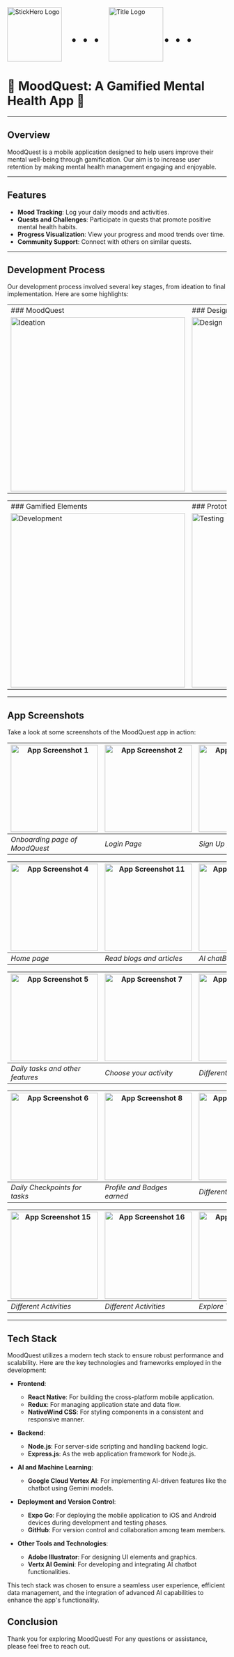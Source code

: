 <div style="display: flex; align-items: center;">
  <img src="./pics/logo.jpeg" alt="StickHero Logo" height="125" style="margin-right: 20px;">
  <span style="font-size: 48px; font-weight: bold;">.   .   .</span>
  <img src="./pics/title.jpeg" alt="Title Logo" height="125" style="margin-left: 20px;">
  <span style="font-size: 48px; font-weight: bold;">.   .   .</span>
</div>

# 👾 MoodQuest: A Gamified Mental Health App 🦊

---

## Overview
MoodQuest is a mobile application designed to help users improve their mental well-being through gamification. Our aim is to increase user retention by making mental health management engaging and enjoyable.

---

## Features
- **Mood Tracking**: Log your daily moods and activities.
- **Quests and Challenges**: Participate in quests that promote positive mental health habits.
- **Progress Visualization**: View your progress and mood trends over time.
- **Community Support**: Connect with others on similar quests.

---

## Development Process
Our development process involved several key stages, from ideation to final implementation. Here are some highlights:

| | |
| --- | --- |
| ### MoodQuest | ### Design Philosophy |
| <img src="./pics/1.png" alt="Ideation" width="400"> | <img src="./pics/2.png" alt="Design" width="400"> |

| | |
| --- | --- |
| ### Gamified Elements | ### Prototyping |
| <img src="./pics/34.png" alt="Development" width="400"> | <img src="./pics/5.png" alt="Testing" width="400"> |

---

## App Screenshots
Take a look at some screenshots of the MoodQuest app in action:

| <img src="./pics/21.jpeg" alt="App Screenshot 1" width="200"> | <img src="./pics/30.jpeg" alt="App Screenshot 2" width="200"> | <img src="./pics/29.jpeg" alt="App Screenshot 3" width="200"> |
| --- | --- | --- |
| *Onboarding page of MoodQuest* | *Login Page* | *Sign Up page* |

| <img src="./pics/28.jpeg" alt="App Screenshot 4" width="200"> | <img src="./pics/10.jpeg" alt="App Screenshot 11" width="200"> | <img src="./pics/20.jpeg" alt="App Screenshot 10" width="200"> |
| --- | --- | --- |
| *Home page* | *Read blogs and articles* | *AI chatBot using Gemini* |

| <img src="./pics/27.jpeg" alt="App Screenshot 5" width="200"> | <img src="./pics/25.jpeg" alt="App Screenshot 7" width="200"> | <img src="./pics/11.jpeg" alt="App Screenshot 13" width="200"> |
| --- | --- | --- |
| *Daily tasks and other features* | *Choose your activity* | *Different Activities* |

| <img src="./pics/26.jpeg" alt="App Screenshot 6" width="200"> | <img src="./pics/24.jpeg" alt="App Screenshot 8" width="200"> | <img src="./pics/12.jpeg" alt="App Screenshot 14" width="200"> |
| --- | --- | --- |
| *Daily Checkpoints for tasks* | *Profile and Badges earned* | *Different Activities* |

| <img src="./pics/13.jpeg" alt="App Screenshot 15" width="200"> | <img src="./pics/14.jpeg" alt="App Screenshot 16" width="200"> | <img src="./pics/22.jpeg" alt="App Screenshot 9" width="200"> |
| --- | --- | --- |
| *Different Activities* | *Different Activities* | *Explore Tasks* |

---

## Tech Stack

MoodQuest utilizes a modern tech stack to ensure robust performance and scalability. Here are the key technologies and frameworks employed in the development:

- **Frontend**:
  - **React Native**: For building the cross-platform mobile application.
  - **Redux**: For managing application state and data flow.
  - **NativeWind CSS**: For styling components in a consistent and responsive manner.

- **Backend**:
  - **Node.js**: For server-side scripting and handling backend logic.
  - **Express.js**: As the web application framework for Node.js.
    
- **AI and Machine Learning**:
  - **Google Cloud Vertex AI**: For implementing AI-driven features like the chatbot using Gemini models.

- **Deployment and Version Control**:
  - **Expo Go**: For deploying the mobile application to iOS and Android devices during development and testing phases.
  - **GitHub**: For version control and collaboration among team members.

- **Other Tools and Technologies**:
  - **Adobe Illustrator**: For designing UI elements and graphics.
  - **Vertx AI Gemini**: For developing and integrating AI chatbot functionalities.

This tech stack was chosen to ensure a seamless user experience, efficient data management, and the integration of advanced AI capabilities to enhance the app's functionality.



## Conclusion

Thank you for exploring MoodQuest! For any questions or assistance, please feel free to reach out.